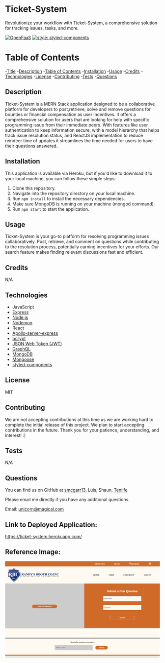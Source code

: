 # Ticket-System
Revolutionize your workflow with Ticket-System, a comprehensive solution for tracking issues, tasks, and more.

[![OpenFaaS](https://img.shields.io/badge/License-MIT-blue.svg)](https://www.openfaas.com)
[![style: styled-components](https://img.shields.io/badge/style-%F0%9F%92%85%20styled--components-orange.svg?colorB=daa357&colorA=db748e)](https://github.com/styled-components/styled-components)

# Table of Contents

-[Title](#title)
-[Description](#description)
-[Table of Contents](#table-of-contents)
-[Installation](#installation)
-[Usage](#usage)
-[Credits](#credits)
-[Technologies](#technologies)
-[License](#license)
-[Contributing](#contributing)
-[Tests](#tests)
-[Questions](#questions)

## Description
Ticket-System is a MERN Stack application designed to be a collaborative platform for developers to post,retrieve, solve and remove questions for bounties or financial compensation as user incentives. It offers a comprehensive solution for users that are looking for help with specific programming issue from their immediate peers. With features like user authentication to keep information secure, with a model hierarchy that helps track issue resolution status, and ReactJS implementation to reduce reindeer time of updates  it streamlines the time needed for users to have their questions answered.

## Installation
This application is available via Heroku, but if you'd like to download it to your local machine, you can follow these simple steps:

1. Clone this repository.
2. Navigate into the repository directory on your local machine.
3. Run `npm install` to install the necessary dependencies.
4. Make sure MongoDB is running on your machine (mongod command).
5. Run `npm start` to start the application.

## Usage
Ticket-System is your go-to platform for resolving programming issues collaboratively. Post, retrieve, and comment on questions while contributing to the resolution process, potentially earning incentives for your efforts. Our search feature makes finding relevant discussions fast and efficient.

## Credits
N/A

## Technologies
- JavaScript
- [Express](https://expressjs.com/)
- [Node.js](https://nodejs.org/en/)
- [Nodemon](https://www.npmjs.com/package/nodemon)
- [React](https://www.npmjs.com/package/react)
- [Apollo-server-express](https://www.npmjs.com/package/apollo-server-express)
- [bcrypt](https://www.npmjs.com/package/bcrypt)
- [JSON Web Token (JWT)](https://www.npmjs.com/package/jsonwebtoken)
- [GraphQL](https://www.npmjs.com/package/graphql)
- [MongoDB](https://www.npmjs.com/package/mongodb)
- [Mongoose](https://www.npmjs.com/package/graphql)
- [styled-components](https://www.npmjs.com/package/styled-components)

## License
MIT

## Contributing
We are not accepting contributions at this time as we are working hard to complete the initial release of this project. We plan to start accepting contributions in the future. Thank you for your patience, understanding, and interest! :)

## Tests
N/A

## Questions

You can find us on GitHub at [smcgarr13](https://github.com/smcgarr13), Luis, Shaun, [Teniife](https://github.com/Teniife)

Please email me directly if you have any additional questions.

Email: unicorn@magical.com

## Link to Deployed Application:
https://ticket-system.herokuapp.com/

## Reference Image: 
![Ticket_System](https://github.com/smcgarr13/Ticket-System/blob/main/assets/homepage_reference.png)
